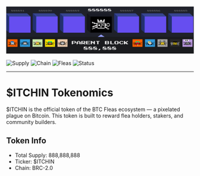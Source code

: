 ![ITCHIN Tokenomics Banner](./itchin_tokenomics_custom_banner.png)

![Supply](https://img.shields.io/badge/Supply-888M-blue)
![Chain](https://img.shields.io/badge/Chain-BRC2.0-orange)
![Fleas](https://img.shields.io/badge/Fleas-888-informational)
![Status](https://img.shields.io/badge/Live-Yes-brightgreen)

---

# $ITCHIN Tokenomics

$ITCHIN is the official token of the BTC Fleas ecosystem — a pixelated plague on Bitcoin.
This token is built to reward flea holders, stakers, and community builders.

## Token Info
- Total Supply: 888,888,888
- Ticker: $ITCHIN
- Chain: BRC-2.0
